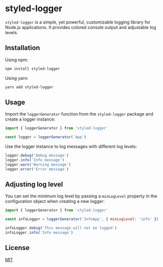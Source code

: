 # styled-logger

`styled-logger` is a simple, yet powerful, customizable logging 
library for Node.js applications. It provides colored console 
output and adjustable log levels.

## Installation

Using npm:

```bash
npm install styled-logger
```
Using yarn:
```bash
yarn add styled-logger
```

## Usage
Import the `loggerGenerator` function from the `styled-logger` package and create a logger instance:

```js
import { loggerGenerator } from 'styled-logger'

const logger = loggerGenerator('App')
```

Use the logger instance to log messages with different log levels:

```js
logger.debug('Debug message')
logger.info('Info message')
logger.warn('Warning message')
logger.error('Error message')
```

## Adjusting log level
You can set the minimum log level by passing a `minLogLevel` property in the configuration object when creating a new logger:
```js
import { loggerGenerator } from 'styled-logger'

const infoLogger = loggerGenerator('InfoApp', { minLogLevel: 'info' })

infoLogger.debug('This message will not be logged')
infoLogger.info('Info message')
```

## License
[MIT](https://choosealicense.com/licenses/mit/)